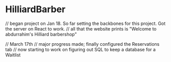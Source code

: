 # HilliardBarber

// began project on Jan 18. So far setting the backbones for this project. Got the server on React to work.
// all that the website prints is "Welcome to abdurrahim's Hilliard barbershop"

// March 17th
// major progress made; finally configured the Reservations tab
// now starting to work on figuring out SQL to keep a database for a Waitlist 